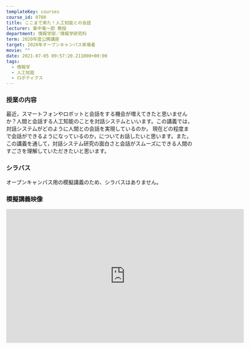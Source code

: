 ```yaml
---
templateKey: courses
course_id: 0780
title: ここまで来た！人工知能との会話
lecturer: 東中竜一郎 教授
department: 情報学部／情報学研究科
term: 2020年度公開講座
target: 2020年オープンキャンパス来場者
movie: ""
date: 2021-07-05 09:57:20.211000+00:00
tags:
  - 情報学
  - 人工知能
  - ロボティクス
---
```


### 授業の内容

最近，スマートフォンやロボットと会話をする機会が増えてきたと思いませんか？人間と会話する人工知能のことを対話システムといいます。この講義では，対話システムがどのように人間との会話を実現しているのか， 現在どの程度まで会話ができるようになっているのか，についてお話したいと思います。また， この講義を通して，対話システム研究の面白さと会話がスムーズにできる人間のすごさを理解していただきたいと思います。

### シラバス

オープンキャンパス用の模擬講義のため、シラバスはありません。

### 模擬講義映像

<iframe src="https://www.youtube.com/embed/mS7gGj36zhU" width="640" height="360" frameborder="0" allowfullscreen></iframe>
